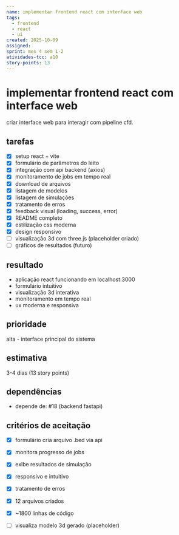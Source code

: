 ```yaml
---
name: implementar frontend react com interface web
tags:
  - frontend
  - react
  - ui
created: 2025-10-09
assigned: 
sprint: mes 4 sem 1-2
atividades-tcc: a10
story-points: 13
---
```


# implementar frontend react com interface web

criar interface web para interagir com pipeline cfd.

## tarefas
- [x] setup react + vite
- [x] formulário de parâmetros do leito
- [x] integração com api backend (axios)
- [x] monitoramento de jobs em tempo real
- [x] download de arquivos
- [x] listagem de modelos
- [x] listagem de simulações
- [x] tratamento de erros
- [x] feedback visual (loading, success, error)
- [x] README completo
- [x] estilização css moderna
- [x] design responsivo
- [ ] visualização 3d com three.js (placeholder criado)
- [ ] gráficos de resultados (futuro)

## resultado
- aplicação react funcionando em localhost:3000
- formulário intuitivo
- visualização 3d interativa
- monitoramento em tempo real
- ux moderna e responsiva

## prioridade
alta - interface principal do sistema

## estimativa
3-4 dias (13 story points)

## dependências
- depende de: #18 (backend fastapi)

## critérios de aceitação
- [x] formulário cria arquivo .bed via api
- [x] monitora progresso de jobs
- [x] exibe resultados de simulação
- [x] responsivo e intuitivo
- [x] tratamento de erros
- [x] 12 arquivos criados
- [x] ~1800 linhas de código
- [ ] visualiza modelo 3d gerado (placeholder)

